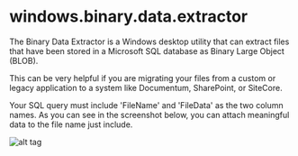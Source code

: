 # windows.binary.data.extractor
The Binary Data Extractor is a Windows desktop utility that can extract files that have been stored in a Microsoft SQL database as Binary Large Object (BLOB).

This can be very helpful if you are migrating your files from a custom or legacy application to a system like Documentum, SharePoint, or SiteCore.

Your SQL query must include 'FileName' and 'FileData' as the two column names.   As you can see in the screenshot below, you can attach meaningful data to the file name just include.

![alt tag](http://eat-sleep-code.com/images/screenshots/binary-data-extractor.png)
